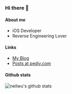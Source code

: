 
### Hi there 👋

#### About me

- iOS Developer
- Reverse Engineering Lover


#### Links

- [My Blog](http://neil-wu.github.io/)
- [Posts at pediy.com](https://bbs.pediy.com/user-home-736021.htm)


#### Github stats

![neilwu's github stats](https://github-readme-stats.vercel.app/api?username=neil-wu&count_private=true&show_icons=true)


<!--
**neil-wu/neil-wu** is a ✨ _special_ ✨ repository because its `README.md` (this file) appears on your GitHub profile.

Here are some ideas to get you started:

- 🔭 I’m currently working on ...
- 🌱 I’m currently learning ...
- 👯 I’m looking to collaborate on ...
- 🤔 I’m looking for help with ...
- 💬 Ask me about ...
- 📫 How to reach me: ...
- 😄 Pronouns: ...
- ⚡ Fun fact: ...
-->
